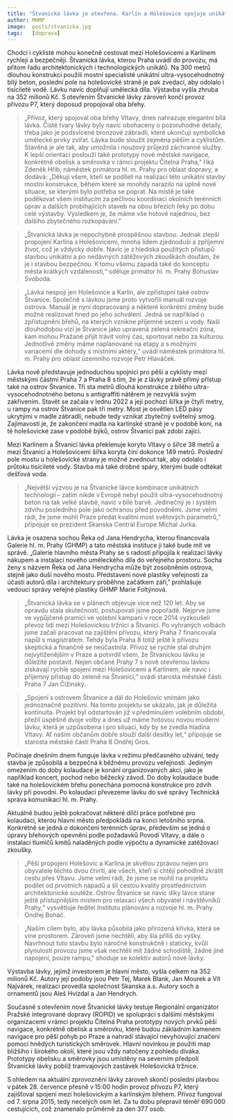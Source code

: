 ```yaml
---
title: "Štvanická lávka je otevřena. Karlín a Holešovice spojuje unikátní konstrukce z bílého betonu"
author: MHMP
image:  posts/stvanicka.jpg
tags:   [doprava]
---
```


Chodci i cyklisté mohou konečně cestovat mezi Holešovicemi a Karlínem rychleji a bezpečněji. Štvanická lávka, kterou Praha uvádí do provozu, má přitom řadu architektonických i technologických unikátů. Na 300 metrů dlouhou konstrukci použili mostní specialisté unikátní ultra-vysocehodnotný bílý beton, poslední pole na holešovické straně je pak zvedací, aby odolalo i tisícileté vodě. Lávku navíc doplňují umělecká díla. Výstavba vyšla zhruba na 352 milionů Kč. S otevřením Štvanické lávky zároveň končí provoz přívozu P7, který doposud propojoval oba břehy. 

> „Přívoz, který spojoval oba břehy Vltavy, dnes nahrazuje elegantní bílá lávka. Čisté tvary lávky byly navíc obohaceny o pozoruhodné detaily, třeba jako je podsvícené bronzové zábradlí, které ukončují symbolické umělecké prvky zvířat. Lávka bude sloužit zejména pěším a cyklistům. Stavěná je ale tak, aby umožnila i nouzový průjezd záchranné služby. K lepší orientaci poslouží také prototypy nové městské navigace, konkrétně obelisk a směrovka v rámci projektu Čitelná Praha,” říká Zdeněk Hřib, náměstek primátora hl. m. Prahy pro oblast dopravy, a dodává: „Děkuji všem, kteří se podíleli na realizaci této unikátní stavby mostní konstrukce, během které se mnohdy narazilo na úplně nové situace, se kterými bylo potřeba se poprat. Na místě je také poděkovat všem institucím za pečlivou koordinaci okolních terénních úprav a dalších probíhajících staveb na obou březích řeky po dobu celé výstavby. Výsledkem je, že máme vše hotové najednou, bez dalšího zbytečného rozkopávání.”

> „Štvanická lávka je nepochybně prospěšnou stavbou. Jednak zlepší propojení Karlína s Holešovicemi, mnoha lidem zjednoduší a zpříjemní život, což je vždycky dobře. Navíc je z hlediska použitých přístupů stavbou unikátní a po nedávných zátěžových zkouškách doufám, že je i stavbou bezpečnou. K tomu všemu zapadá také do konceptu města krátkých vzdáleností,“ sděluje primátor hl. m. Prahy Bohuslav Svoboda. 

> „Lávka nespojí jen Holešovice a Karlín, ale zpřístupní také ostrov Štvanice. Společně s lávkou jsme proto vytvořili manuál rozvoje ostrova. Manuál je nyní dopracovaný a některé konkrétní změny bude možné realizovat hned po jeho schválení. Jedná se například o zpřístupnění břehů, na kterých vznikne příjemné sezení u vody. Naší dlouhodobou vizí je Štvanice jako upravená zelená rekreační zóna, kam mohou Pražané přijít trávit volný čas, sportovat nebo za kulturou. Jednotlivé změny máme naplánované na etapy a s možnými variacemi dle dohody s místními aktéry,“ uvádí náměstek primátora hl. m. Prahy pro oblast územního rozvoje Petr Hlaváček.  

Lávka nově představuje jednoduchou spojnici pro pěší a cyklisty mezi městskými částmi Praha 7 a Praha 8 s tím, že je z lávky právě přímý přístup také na ostrov Štvanice. Tři sta metrů dlouhá konstrukce z bílého ultra-vysocehodnotného betonu s antigraffiti nátěrem je nezvyklá svým zakřivením. Stavět se začala v lednu 2022 a její pochozí šířka je čtyři metry, u rampy na ostrov Štvanice pak tři metry. Most je osvětlen LED pásy ukrytými v madle zábradlí, nebude tedy vznikat zbytečný světelný smog. Zajímavostí je, že zakončení madla na karlínské straně je v podobě koní, na té holešovické zase v podobě býků, ostrov Štvanici pak zdobí zajíci. 

Mezi Karlínem a Štvanicí lávka překlenuje koryto Vltavy o šířce 38 metrů a mezi Štvanicí a Holešovicemi šířka koryta činí dokonce 149 metrů. Poslední pole mostu u holešovické strany je možné zvednout tak, aby odolalo i průtoku tisícileté vody. Stavba má také drobné spáry, kterými bude odtékat dešťová voda.
 
> „Největší výzvou je na Štvanické lávce kombinace unikátních technologií – zatím nikde v Evropě nebyl použit ultra-vysocehodnotný beton na tak velké stavbě, navíc v bílé barvě. Jedinečný je i systém zdvihu posledního pole jako ochranou před povodněmi. Jsme velmi rádi, že jsme mohli Praze předat kvalitní most světových parametrů,“ připojuje se prezident Skanska Central Europe Michal Jurka.

Lávka je osazena sochou Řeka od Jana Hendrycha, kterou financovala Galerie hl. m. Prahy (GHMP) a tato městská instituce ji také bude mít ve správě. „Galerie hlavního města Prahy se s radostí připojila k realizaci lávky nákupem a instalací nového uměleckého díla do veřejného prostoru. Socha ženy s názvem Řeka od Jana Hendrycha může být zosobněním ostrova, stejně jako duší nového mostu. Představení nové plastiky veřejnosti za účasti autorů díla i architektury proběhne začátkem září," prohlašuje vedoucí správy veřejné plastiky GHMP Marie Foltýnová.

> „Štvanická lávka se v plánech objevuje více než 120 let. Aby se opravdu stala skutečností, postupovali jsme popořadě. Nejprve jsme ve vypůjčené pramici ve volební kampani v roce 2014 vyzkoušeli převoz lidí mezi Holešovickou tržnicí a Štvanicí. Po vyhraných volbách jsme začali pracovat na zajištění přívozu, který Praha 7 financovala napůl s magistrátem. Tehdy byla Praha 8 totiž ještě k přívozu skeptická a finančně se neúčastnila. Přívoz se rychle stal druhým nejvytíženějším v Praze a potvrdil všem, že Štvanickou lávku je důležité postavit. Nejen občané Prahy 7 s nově otevřenou lávkou získávají rychlé spojení mezi Holešovicemi a Karlínem, ale navíc i příjemný přístup do zeleně na Štvanici,“ uvádí starosta městské části Praha 7 Jan Čižinský. 

> „Spojení s ostrovem Štvanice a dál do Holešovic vnímám jako jednoznačně pozitivní. Na tomto projektu se ukázalo, jak je důležitá kontinuita. Projekt byl odstartován již v předminulém volebním období, přežil úspěšně dvoje volby a dnes už máme hotovou novou moderní lávku, která je uzpůsobena i pro situaci, kdy by se zvedla hladina Vltavy. Ať našim občanům dobře slouží další desítky let,“ připojuje se starosta městské části Praha 8 Ondřej Gros.  

Počínaje dnešním dnem funguje lávka v režimu předčasného užívání, tedy stavba je způsobilá a bezpečná k běžnému provozu veřejnosti. Jediným omezením do doby kolaudace je konání organizovaných akcí, jako je například koncert, pochod nebo běžecký závod. Do doby kolaudace bude také na holešovickém břehu ponechána pomocná konstrukce pro zdvih lávky při povodni. Po kolaudaci převezeme lávku do své správy Technická správa komunikací hl. m. Prahy.

Aktuálně budou ještě pokračovat některé dílčí práce potřebné pro kolaudaci, kterou hlavní město předpokládá na konci letošního srpna. Konkrétně se jedná o dokončení terénních úprav, především se jedná o úpravy břehových opevnění podle požadavků Povodí Vltavy, a dále o instalaci tlumičů kmitů naladěných podle výpočtu a dynamické zatěžovací zkoušky.

> „Pěší propojení Holešovic a Karlína je skvělou zprávou nejen pro obyvatele těchto dvou čtvrtí, ale všech, kteří si chtějí pohodlně zkrátit cestu přes Vltavu. Jsme velmi rádi, že jsme se mohli na projektu podílet od prvotních nápadů a šli cestou kvality prostřednictvím architektonické soutěže. Ostrov Štvanice se navíc díky lávce stane ještě přístupnějším místem pro relaxaci všech obyvatel i návštěvníků Prahy,“ vysvětluje ředitel Institutu plánování a rozvoje hl. m. Prahy Ondřej Boháč.

> „Naším cílem bylo, aby lávka působila jako přirozená křivka, která se vine prostorem. Zároveň jsme nechtěli, aby šla příliš do výšky. Navrhnout tuto stavbu bylo náročné konstrukčně i staticky, kvůli plynulosti provozu jsme však nechtěli mít žádné schodiště, žádné jiné napojení, pouze rampu," shoduje se kolektiv autorů nové lávky. 

Výstavba lávky, jejímž investorem je hlavní město, vyšla celkem na 352 milionů Kč. Autory její podoby jsou Petr Tej, Marek Blank, Jan Mourek a Vít Najvárek, realizaci provedla společnost Skanska a.s. Autory soch a ornamentů jsou Aleš Hvízdal a Jan Hendrych. 

Současně s otevřením nové Štvanické lávky testuje Regionální organizátor Pražské integrované dopravy (ROPID) ve spolupráci s dalšími městskými organizacemi v rámci projektu Čitelná Praha prototypy nových prvků pěší navigace, konkrétně obelisk a směrovku, které budou základním kamenem navigace pro pěší pohyb po Praze a nahradí stávající nevyhovující značení pomocí hnědých turistických směrovek. Hlavní novinkou je použití map bližšího i širokého okolí, které jsou vždy natočeny z pohledu diváka. Prototypy obelisku a směrovky jsou umístěny na severním předpolí Štvanické lávky poblíž tramvajových zastávek Holešovická tržnice. 

S ohledem na aktuální zprovoznění lávky zároveň skončí poslední plavbou v pátek 28. července přesně v 15:00 hodin provoz přívozu P7, který zajišťoval spojení mezi holešovickým a karlínským břehem. Přívoz fungoval od 7. srpna 2015, tedy necelých osm let. Za tu dobu přepravil téměř 690 000 cestujících, což znamenalo průměrně za den 377 osob. 
